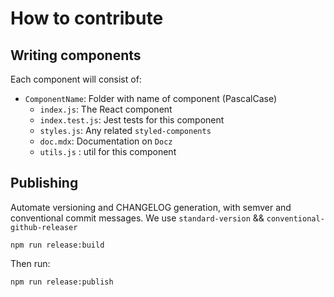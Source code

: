 # How to contribute

## Writing components

Each component will consist of:

- `ComponentName`: Folder with name of component (PascalCase)
  - `index.js`: The React component
  - `index.test.js`: Jest tests for this component
  - `styles.js`: Any related `styled-components`
  - `doc.mdx`: Documentation on `Docz`
  - `utils.js` : util for this component

## Publishing

Automate versioning and CHANGELOG generation, with semver and conventional commit messages. We use `standard-version` && `conventional-github-releaser`

`npm run release:build`

Then run:

`npm run release:publish`
